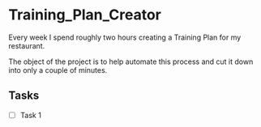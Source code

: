 # Training_Plan_Creator

Every week I spend roughly two hours creating a Training Plan for my restaurant.

The object of the project is to help automate this process and cut it down into only a couple of minutes.

## Tasks

- [ ] Task 1

